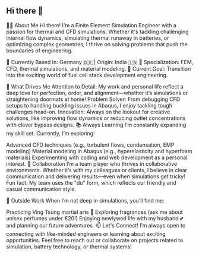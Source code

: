 ## Hi there 👋

👩‍💻 About Me
Hi there! I'm a Finite Element Simulation Engineer with a passion for thermal and CFD simulations. Whether it's tackling challenging internal flow dynamics, simulating thermal runaway in batteries, or optimizing complex geometries, I thrive on solving problems that push the boundaries of engineering.

📍 Currently Based In: Germany 🇩🇪 | Origin: India 🇮🇳
💼 Specialization: FEM, CFD, thermal simulations, and material modeling.
🎯 Current Goal: Transition into the exciting world of fuel cell stack development engineering.

🌟 What Drives Me
Attention to Detail: My work and personal life reflect a deep love for perfection, order, and alignment—whether it’s simulations or straightening doormats at home!
Problem Solver: From debugging CFD setups to handling buckling issues in Abaqus, I enjoy tackling tough challenges head-on.
Innovation: Always on the lookout for creative solutions, like improving flow dynamics or reducing outlet concentrations with clever bypass designs.
📚 Always Learning
I’m constantly expanding my skill set. Currently, I’m exploring:

Advanced CFD techniques (e.g., turbulent flows, condensation, EMP modeling)
Material modeling in Abaqus (e.g., hyperelasticity and hyperfoam materials)
Experimenting with coding and web development as a personal interest.
🤝 Collaboration
I’m a team player who thrives in collaborative environments. Whether it’s with my colleagues or clients, I believe in clear communication and delivering results—even when simulations get tricky! Fun fact: My team uses the "du" form, which reflects our friendly and casual communication style.

🌸 Outside Work
When I’m not deep in simulations, you’ll find me:

Practicing Ving Tsung martial arts 🥋
Exploring fragrances (ask me about unisex perfumes under €20!)
Enjoying newlywed life with my husband 💕 and planning our future adventures.
📫 Let's Connect!
I’m always open to connecting with like-minded engineers or learning about exciting opportunities. Feel free to reach out or collaborate on projects related to simulation, battery technology, or thermal systems!
